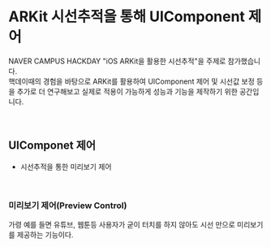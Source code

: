 # ARKit 시선추적을 통해 UIComponent 제어  

NAVER CAMPUS HACKDAY "iOS ARKit을 활용한 시선추적"을 주제로 참가했습니다.  
핵데이때의 경험을 바탕으로 ARKit를 활용하여 UIComponent 제어 및 시선값 보정 등을 추가로 더 연구해보고 실제로 적용이 가능하게 성능과 기능을 제작하기 위한 공간입니다.  

</br>

## UIComponet 제어  

- 시선추적을 통한 미리보기 제어   

</br>

### 미리보기 제어(Preview Control)

가령 예를 들면 유튜브, 웹툰등 사용자가 굳이 터치를 하지 않아도 시선 만으로 미리보기를 제공하는 기능이다.  




